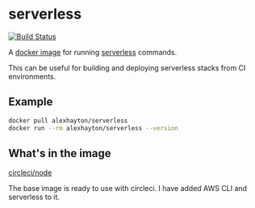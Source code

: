 # serverless

[![Build Status](https://img.shields.io/docker/cloud/build/alexhayton/serverless)](https://hub.docker.com/repository/docker/alexhayton/serverless)

A [docker image](https://hub.docker.com/repository/docker/alexhayton/serverless) for running [serverless](https://serverless.com) commands.

This can be useful for building and deploying serverless stacks from CI environments.

## Example

```bash
docker pull alexhayton/serverless
docker run --rm alexhayton/serverless --version
```

## What's in the image

[circleci/node](https://hub.docker.com/r/circleci/node/)

The base image is ready to use with circleci. I have added AWS CLI and serverless to it.
